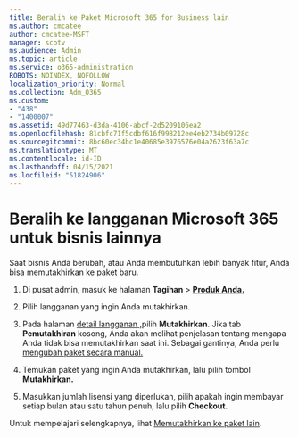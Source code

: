 ```yaml
---
title: Beralih ke Paket Microsoft 365 for Business lain
ms.author: cmcatee
author: cmcatee-MSFT
manager: scotv
ms.audience: Admin
ms.topic: article
ms.service: o365-administration
ROBOTS: NOINDEX, NOFOLLOW
localization_priority: Normal
ms.collection: Adm_O365
ms.custom:
- "438"
- "1400007"
ms.assetid: 49d77463-d3da-4106-abcf-2d5209106ea2
ms.openlocfilehash: 81cbfc71f5cdbf616f998212ee4eb2734b09728c
ms.sourcegitcommit: 8bc60ec34bc1e40685e3976576e04a2623f63a7c
ms.translationtype: MT
ms.contentlocale: id-ID
ms.lasthandoff: 04/15/2021
ms.locfileid: "51824906"
---
```

# <a name="switch-to-a-different-microsoft-365-for-business-subscription"></a>Beralih ke langganan Microsoft 365 untuk bisnis lainnya

Saat bisnis Anda berubah, atau Anda membutuhkan lebih banyak fitur, Anda bisa memutakhirkan ke paket baru.
  
1. Di pusat admin, masuk ke halaman **Tagihan** \> **[Produk Anda.](https://go.microsoft.com/fwlink/p/?linkid=842054)**

2. Pilih langganan yang ingin Anda mutakhirkan.

3. Pada halaman [detail langganan ,](https://admin.microsoft.com/AdminPortal/Home#/subscriptions/webdirect%252F0dbaa202-d590-4529-98c2-a5e2ebaac702)pilih **Mutakhirkan**.  Jika tab **Pemutakhiran** kosong, Anda akan melihat penjelasan tentang mengapa Anda tidak bisa memutakhirkan saat ini. Sebagai gantinya, Anda perlu [mengubah paket secara manual.](https://docs.microsoft.com/microsoft-365/commerce/subscriptions/change-plans-manually?view=o365-worldwide)

4. Temukan paket yang ingin Anda mutakhirkan, lalu pilih tombol **Mutakhirkan.**

5. Masukkan jumlah lisensi yang diperlukan, pilih apakah ingin membayar setiap bulan atau satu tahun penuh, lalu pilih **Checkout**.

Untuk mempelajari selengkapnya, lihat [Memutakhirkan ke paket lain](https://docs.microsoft.com/microsoft-365/commerce/subscriptions/upgrade-to-different-plan).
